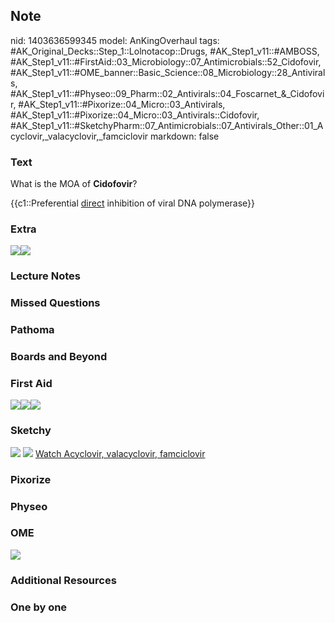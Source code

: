 ## Note
nid: 1403636599345
model: AnKingOverhaul
tags: #AK_Original_Decks::Step_1::Lolnotacop::Drugs, #AK_Step1_v11::#AMBOSS, #AK_Step1_v11::#FirstAid::03_Microbiology::07_Antimicrobials::52_Cidofovir, #AK_Step1_v11::#OME_banner::Basic_Science::08_Microbiology::28_Antivirals, #AK_Step1_v11::#Physeo::09_Pharm::02_Antivirals::04_Foscarnet_&_Cidofovir, #AK_Step1_v11::#Pixorize::04_Micro::03_Antivirals, #AK_Step1_v11::#Pixorize::04_Micro::03_Antivirals::Cidofovir, #AK_Step1_v11::#SketchyPharm::07_Antimicrobials::07_Antivirals_Other::01_Acyclovir,_valacyclovir,_famciclovir
markdown: false

### Text
What is the MOA of <b>Cidofovir</b>?
<div>
  {{c1::Preferential <u>direct</u> inhibition of viral DNA
  polymerase}}
</div>

### Extra
<div><img src="paste-1275605287686.jpg"><img src=
"paste-60576218743211.jpg"></div>

### Lecture Notes


### Missed Questions


### Pathoma


### Boards and Beyond


### First Aid
<div><img src="paste-305290570366979.jpg"><img src=
"paste-13438952669187.jpg"><img src=
"paste-14950781157379.jpg"></div>

### Sketchy
<img src="paste-383768212799491.jpg"> <img src=
"Screen%20Shot%202020-01-28%20at%206.31.37%20PM.png"> <a href=
"https://dashboard.sketchy.com/study/medical/courses/medical-pharmacology/units/medical-pharmacology-antimicrobials/videos/medical-pharmacology-antimicrobials-antivirals-other-acyclovir-valacyclovir-famciclovir?utm_source=anki&utm_medium=partnership&utm_campaign=february_update&utm_content=medical">
Watch Acyclovir, valacyclovir, famciclovir</a>

### Pixorize


### Physeo


### OME
<div class="ome-widget">
  <a href=
  "https://onlinemeded.org/spa/microbiology/antivirals/acquire?ref=anki">
  <img src="_OME_AnkiFlashcards_Lesson_6.png"></a>
</div>

### Additional Resources


### One by one

